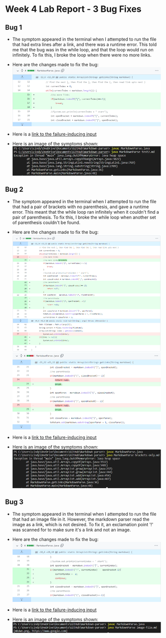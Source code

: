 # Week 4 Lab Report - 3 Bug Fixes

## Bug 1

- The symptom appeared in the terminal when I attempted to run the file that had extra lines after a link, and there was a runtime error. This told me that the bug was in the while loop, and that the loop would run on infinitely. To fix this, I broke the loop when there were no more links.

- Here are the changes made to fix the bug: 
![Image](bugfix1.PNG)

- Here is a
[link to the failure-inducing input](https://github.com/cynthia-bao/markdown-parser/blob/9d3f4e75be5065f991e9637208c192c4aabd198c/test2.md)

- Here is an image of the symptoms shown: 
![Image](symptom1.PNG)


## Bug 2
- The symptom appeared in the terminal when I attempted to run the file that had a pair of brackets with no parenthesis, and gave a runtime error. This meant that the while loop ran infinitely when it couldn't find a pair of parenthesis. To fix this, I broke the while loop when another set of parenthesis couldn't be found.

- Here are the changes made to fix the bug:
![Image](bugfix2.PNG)
![Image](bugfix2.5.PNG)

- Here is a [link to the failure-inducing input](https://github.com/cynthia-bao/markdown-parser/blob/9d3f4e75be5065f991e9637208c192c4aabd198c/brackets-only.md)

- Here is an image of the symptoms shown: 
![Image](symptom2.PNG)

## Bug 3
- The symptom appeared in the terminal when I attempted to run the file that had an image file in it. However, the markdown parser read the image as a link, which is not desired. To fix it, an exclamation point '!' was scanned for to make sure it's a link and not an image.

- Here are the changes made to fix the bug:
![Image](bugfix3.PNG)

- Here is a [link to the failure-inducing input](https://github.com/cynthia-bao/markdown-parser/blob/9d3f4e75be5065f991e9637208c192c4aabd198c/image-file.md)

- Here is an image of the symptoms shown: 
![Image](symptom3.PNG)
